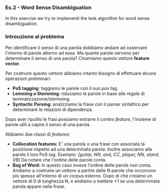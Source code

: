 ### Es.2 - Word Sense Disambiguation

In this exercise we try to implementi the lesk algorithm for word sense disambiguation.

### Introuzione al problema

Per identificare il senso di una parola dobbiamo andare ad osservare l'intorno di parole attorno ad essa.
Ma quante parole servono per determinare il senso di una parola?
Chiamiamo questo vettore **feature vector**.

Per costruire questo vettore abbiamo intanto bisogno di effettuare alcune operazioni preliminari:
- **PoS tagging**: taggiamo le parole con il suo pos tag.
- **Lemming o Stemming**: riduciamo le parole in base alle regole di lemmatizzazione/stemming.
- **Syntactic Parsing**: analizziamo la frase con il parser sintattico per determinare le relazioni di dipendenza.

Dopo aver ripulito le frasi possiamo estrarre il *contex feature*, l'insieme di parole utili a capire il senso 
di una parola.

Abbiamo due classi di *features*:
- **Collocation features:** E' una parola o una frase con associata la posizione rispetto ad una determinata parola. 
    Inoltre associamo alle parole il loro PoS tag. Esempio: *[guitar, NN, and, CC, player, NN, stand, VB]*
    Da notare che l'ordine delle parole conta.
- **Bag of Word:** In questo caso invece l'ordine delle parole non conta. Andiamo a costruire un vettore
    a partire dalle N parole che occorrono più spesso all'interno di un corpus esterno.
    Dopo di che creiamo un vettore di 0 di lunghezza N, e andiamo a mettere +1 se una determinata parola
    appare nella frase.